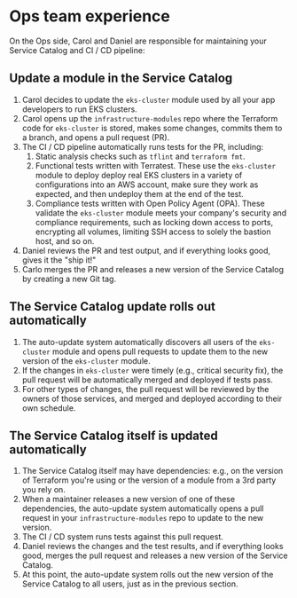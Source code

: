 # Ops team experience

On the Ops side, Carol and Daniel are responsible for maintaining your Service Catalog and CI / CD pipeline:

## Update a module in the Service Catalog

1. Carol decides to update the `eks-cluster` module used by all your app developers to run EKS clusters.
2. Carol opens up the `infrastructure-modules` repo where the Terraform code for `eks-cluster` is stored, makes some changes, commits them to a branch, and opens a pull request (PR).
3. The CI / CD pipeline automatically runs tests for the PR, including:
    1. Static analysis checks such as `tflint` and `terraform fmt`.
    2. Functional tests written with Terratest. These use the `eks-cluster` module to deploy deploy real EKS clusters in a variety of configurations into an AWS account, make sure they work as expected, and then undeploy them at the end of the test.
    3. Compliance tests written with Open Policy Agent (OPA). These validate the `eks-cluster` module meets your company's security and compliance requirements, such as locking down access to ports, encrypting all volumes, limiting SSH access to solely the bastion host, and so on.
4. Daniel reviews the PR and test output, and if everything looks good, gives it the "ship it!"
5. Carlo merges the PR and releases a new version of the Service Catalog by creating a new Git tag.

## The Service Catalog update rolls out automatically

1. The auto-update system automatically discovers all users of the `eks-cluster` module and opens pull requests to update them to the new version of the `eks-cluster` module.
2. If the changes in `eks-cluster` were timely (e.g., critical security fix), the pull request will be automatically merged and deployed if tests pass.
3. For other types of changes, the pull request will be reviewed by the owners of those services, and merged and deployed according to their own schedule.

##  The Service Catalog itself is updated automatically

1. The Service Catalog itself may have dependencies: e.g., on the version of Terraform you're using or the version of a module from a 3rd party you rely on.
2. When a maintainer releases a new version of one of these dependencies, the auto-update system automatically opens a pull request in your `infrastructure-modules` repo to update to the new version.
3. The CI / CD system runs tests against this pull request.
4. Daniel reviews the changes and the test results, and if everything looks good, merges the pull request and releases a new version of the Service Catalog.
5. At this point, the auto-update system rolls out the new version of the Service Catalog to all users, just as in the previous section.


<!-- ##DOCS-SOURCER-START
{
  "sourcePlugin": "local-copier",
  "hash": "33c46b2d11c76043adf77f0a05c3c622"
}
##DOCS-SOURCER-END -->
